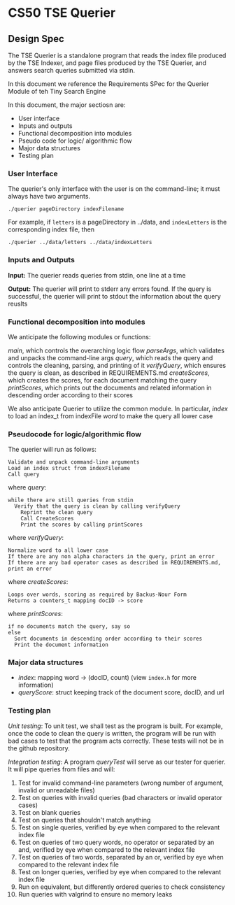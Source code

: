 # CS50 TSE Querier

## Design Spec

The TSE Querier is a standalone program that reads the index file produced by the TSE Indexer, and page files produced by the TSE Querier, and answers search queries submitted via stdin.

In this document we reference the Requirements SPec for the Querier Module of teh Tiny Search Engine

In this document, the major sectiosn are: 
* User interface
* Inputs and outputs
* Functional decomposition into modules
* Pseudo code for logic/ algorithmic flow
* Major data structures
* Testing plan

### User Interface

The querier's only interface with the user is on the command-line; it must always have two arguments.

```
./querier pageDirectory indexFilename
```

For example, if `letters` is a pageDirectory in ../data, and `indexLetters` is the corresponding index file, then

```
./querier ../data/letters ../data/indexLetters
```

### Inputs and Outputs

**Input:** The querier reads queries from stdin, one line at a time

**Output:** The querier will print to stderr any errors found. If the query is successful, the querier will print to stdout the information about the query reuslts

### Functional decomposition into modules

We anticipate the following modules or functions: 

*main*, which controls the overarching logic flow
*parseArgs*, which validates and unpacks the command-line args
*query*, which reads the query and controls the cleaning, parsing, and printing of it
*verifyQuery*, which ensures the query is clean, as described in REQUIREMENTS.md
*createScores*, which creates the scores, for each document matching the query
*printScores*, which prints out the documents and related information in descending order according to their scores

We also anticipate Querier to utilize the common module. In particular, 
*index* to load an index_t from indexFile
*word* to make the query all lower case

### Pseudocode for logic/algorithmic flow

The querier will run as follows:

```
Validate and unpack command-line arguments
Load an index struct from indexFilename
Call query
```

where *query*:
```
while there are still queries from stdin
  Verify that the query is clean by calling verifyQuery
    Reprint the clean query
    Call CreateScores
    Print the scores by calling printScores
```

where *verifyQuery*:
```
Normalize word to all lower case
If there are any non alpha characters in the query, print an error
If there are any bad operator cases as described in REQUIREMENTS.md, print an error
```

where *createScores*:
```
Loops over words, scoring as required by Backus-Nour Form
Returns a counters_t mapping docID -> score
```

where *printScores*:
```
if no documents match the query, say so
else
  Sort documents in descending order according to their scores
  Print the document information
```

### Major data structures

* *index*: mapping word -> (docID, count) (view `index.h` for more information)
* *queryScore*: struct keeping track of the document score, docID, and url

### Testing plan

*Unit testing*: To unit test, we shall test as the program is built. For example, once the code to clean the query is written, the program will be run with bad cases to test that the program acts correctly. These tests will not be in the github repository. 

*Integration testing*: A program *queryTest* will serve as our tester for querier. It will pipe queries from files and will:
1. Test for invalid command-line parameters (wrong number of argument, invalid or unreadable files)
2. Test on queries with invalid queries (bad characters or invalid operator cases)
3. Test on blank queries
4. Test on queries that shouldn't match anything
5. Test on single queries, verified by eye when compared to the relevant index file
6. Test on queries of two query words, no operator or separated by an and, verified by eye when compared to the relevant index file 
7. Test on queries of two words, separated by an or, verified by eye when compared to the relevant index file 
8. Test on longer queries, verified by eye when compared to the relevant index file 
9. Run on equivalent, but differently ordered queries to check consistency
10. Run queries with valgrind to ensure no memory leaks
 